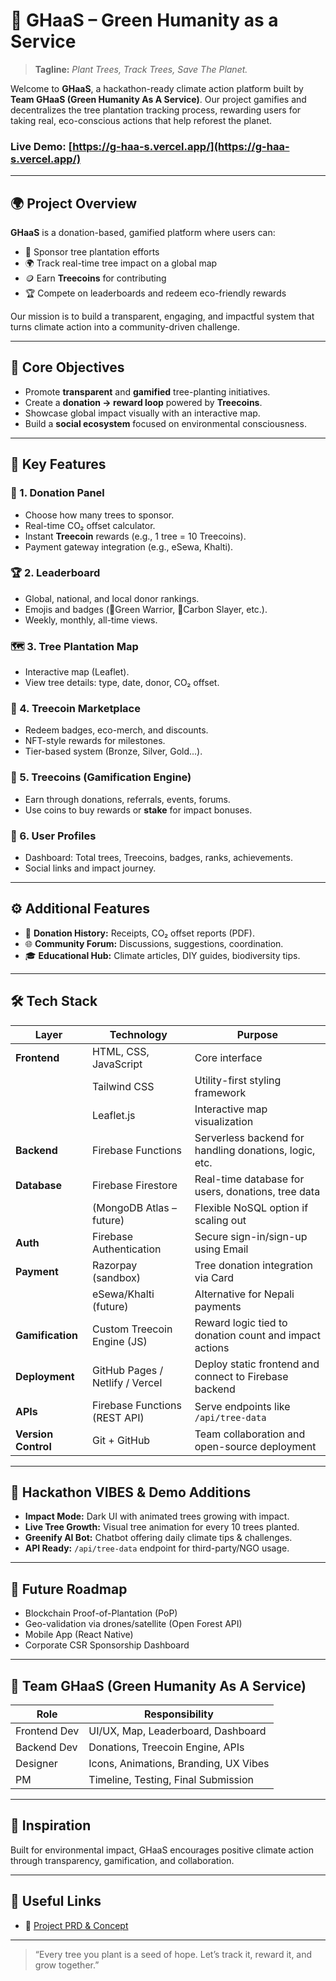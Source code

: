 # 🌱 GHaaS – Green Humanity as a Service

> **Tagline:** *Plant Trees, Track Trees, Save The Planet.*

Welcome to **GHaaS**, a hackathon-ready climate action platform built by **Team GHaaS (Green Humanity As A Service)**. Our project gamifies and decentralizes the tree plantation tracking process, rewarding users for taking real, eco-conscious actions that help reforest the planet.

### Live Demo: [https://g-haa-s.vercel.app/](https://g-haa-s.vercel.app/)
---

## 🌍 Project Overview

**GHaaS** is a donation-based, gamified platform where users can:
- 🌳 Sponsor tree plantation efforts
- 🌍 Track real-time tree impact on a global map
- 🪙 Earn **Treecoins** for contributing
- 🏆 Compete on leaderboards and redeem eco-friendly rewards

Our mission is to build a transparent, engaging, and impactful system that turns climate action into a community-driven challenge.

---

## 🎯 Core Objectives

- Promote **transparent** and **gamified** tree-planting initiatives.
- Create a **donation → reward loop** powered by **Treecoins**.
- Showcase global impact visually with an interactive map.
- Build a **social ecosystem** focused on environmental consciousness.

---

## 🧩 Key Features

### 🌳 1. Donation Panel
- Choose how many trees to sponsor.
- Real-time CO₂ offset calculator.
- Instant **Treecoin** rewards (e.g., 1 tree = 10 Treecoins).
- Payment gateway integration (e.g., eSewa, Khalti).

### 🏆 2. Leaderboard
- Global, national, and local donor rankings.
- Emojis and badges (🥇Green Warrior, 🌟Carbon Slayer, etc.).
- Weekly, monthly, all-time views.

### 🗺️ 3. Tree Plantation Map
- Interactive map (Leaflet).
- View tree details: type, date, donor, CO₂ offset.

### 🛒 4. Treecoin Marketplace
- Redeem badges, eco-merch, and discounts.
- NFT-style rewards for milestones.
- Tier-based system (Bronze, Silver, Gold...).

### 🌱 5. Treecoins (Gamification Engine)
- Earn through donations, referrals, events, forums.
- Use coins to buy rewards or **stake** for impact bonuses.

### 🙋 6. User Profiles
- Dashboard: Total trees, Treecoins, badges, ranks, achievements.
- Social links and impact journey.

---

## ⚙️ Additional Features

- 📜 **Donation History:** Receipts, CO₂ offset reports (PDF).
- 🌐 **Community Forum:**  Discussions, suggestions, coordination.
- 🎓 **Educational Hub:** Climate articles, DIY guides, biodiversity tips.

---

## 🛠 Tech Stack

| Layer               | Technology                        | Purpose                                                 |
| ------------------- | --------------------------------- | ------------------------------------------------------- |
| **Frontend**        | HTML, CSS, JavaScript             | Core interface                                          |
|                     | Tailwind CSS                      | Utility-first styling framework                         |
|                     | Leaflet.js                        | Interactive map visualization                           |
| **Backend**         | Firebase Functions                | Serverless backend for handling donations, logic, etc.  |
| **Database**        | Firebase Firestore                | Real-time database for users, donations, tree data      |
|                     | (MongoDB Atlas – future)          | Flexible NoSQL option if scaling out                    |
| **Auth**            | Firebase Authentication           | Secure sign-in/sign-up using        Email               |
| **Payment**         | Razorpay (sandbox)                | Tree donation integration via     Card                  |
|                     | eSewa/Khalti (future)             | Alternative for Nepali payments                         |
| **Gamification**    | Custom Treecoin Engine (JS)       | Reward logic tied to donation count and impact actions  |
| **Deployment**      | GitHub Pages / Netlify / Vercel   | Deploy static frontend and connect to Firebase backend  |
| **APIs**            | Firebase Functions (REST API)     | Serve endpoints like `/api/tree-data`                   |
| **Version Control** | Git + GitHub                      | Team collaboration and open-source deployment           |

---

## 🎨 Hackathon VIBES & Demo Additions

- **Impact Mode:** Dark UI with animated trees growing with impact.
- **Live Tree Growth:** Visual tree animation for every 10 trees planted.
- **Greenify AI Bot:** Chatbot offering daily climate tips & challenges.
- **API Ready:** `/api/tree-data` endpoint for third-party/NGO usage.

---

## 🔭 Future Roadmap

- Blockchain Proof-of-Plantation (PoP)
- Geo-validation via drones/satellite (Open Forest API)
- Mobile App (React Native)
- Corporate CSR Sponsorship Dashboard

---

## 👥 Team GHaaS (Green Humanity As A Service)

| Role            | Responsibility                            |
|------------------|--------------------------------------------|
| Frontend Dev     | UI/UX, Map, Leaderboard, Dashboard        |
| Backend Dev      | Donations, Treecoin Engine, APIs          |
| Designer         | Icons, Animations, Branding, UX Vibes     |
| PM               | Timeline, Testing, Final Submission       |

---

## 🧠 Inspiration

Built for environmental impact, GHaaS encourages positive climate action through transparency, gamification, and collaboration.

---

## 🔗 Useful Links

- 📄 [Project PRD & Concept](#)


---

> “Every tree you plant is a seed of hope. Let’s track it, reward it, and grow together.”

